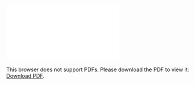<object data="christ-in-song/CIS1908pdfs/435.pdf" type="application/pdf" width="100%" height="1024px">
    <embed src="christ-in-song/CIS1908pdfs/435.pdf">
        <p>This browser does not support PDFs. Please download the PDF to view it: <a href="christ-in-song/CIS1908pdfs/435.pdf">Download PDF</a>.</p>
    </embed>
</object>
